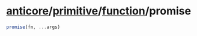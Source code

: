 # [anticore](../../../../../#reference)/[primitive](../../#reference)/[function](../#reference)/<a name="reference">promise</a>

```js
promise(fn, ...args)
```